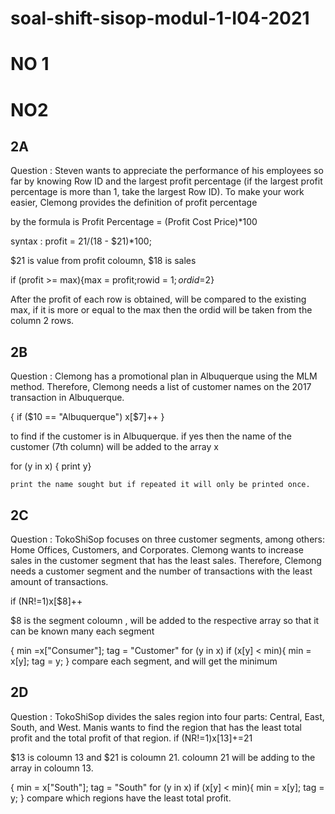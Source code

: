 # soal-shift-sisop-modul-1-I04-2021
# NO 1

# NO2
## 2A
Question : Steven wants to appreciate the performance of his employees so far by knowing Row ID and the largest profit percentage (if the largest profit percentage is more than 1, take the largest Row ID). To make your work easier, Clemong provides the definition of profit percentage

by the formula is Profit Percentage = (Profit Cost Price)*100

syntax : profit = $21/($18 - $21)*100;

$21 is value from profit coloumn, $18 is sales 

if (profit >= max){max = profit;rowid =  $1;ordid =$2}

After the profit of each row is obtained, will be compared to the existing max, if it is more or equal to the max then the ordid will be taken from the column 2 rows.

## 2B
Question : Clemong has a promotional plan in Albuquerque using the MLM method. Therefore, Clemong needs a list of customer names on the 2017 transaction in Albuquerque.

{ if ($10 == "Albuquerque")
	x[$7]++
	}
  
  to find if the customer is in Albuquerque. if yes then the name of the customer (7th column) will be added to the array x
  
  for (y in x)
		{
		print y}
    
    print the name sought but if repeated it will only be printed once.
    
 ## 2C
 Question : TokoShiSop focuses on three customer segments, among others: Home Offices, Customers, and Corporates. Clemong wants to increase sales in the customer segment that has the least sales. Therefore, Clemong needs a customer segment and the number of transactions with the least amount of transactions.
 
 if (NR!=1)x[$8]++
 
 $8 is the segment coloumn , will be added to the respective array so that it can be known many each segment
 
   {
	min =x["Consumer"];
	tag = "Customer"
	for (y in x)
		if (x[y] < min){
			min = x[y];
			tag = y;
	}
  compare each segment, and will get the minimum
  
  ## 2D
  Question : TokoShiSop divides the sales region into four parts: Central, East, South, and West. Manis wants to find the region that has the least total profit and the total profit of that region.
  if (NR!=1)x[$13]+=$21
  
  $13 is coloumn 13 and $21 is coloumn 21. coloumn 21 will be adding to the array in coloumn 13.
  
  {
	min = x["South"];
	tag = "South"
	for (y in x)
		if (x[y] < min){
			min = x[y];
			tag = y;
	}
  compare which regions have the least total profit.
  
  




